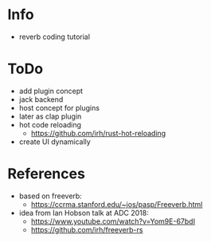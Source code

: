 # Info
- reverb coding  tutorial

# ToDo
- add plugin concept
- jack backend
- host concept for plugins
- later as clap plugin
- hot code reloading
  - https://github.com/irh/rust-hot-reloading
- create UI dynamically

# References
- based on freeverb:
  - https://ccrma.stanford.edu/~jos/pasp/Freeverb.html
- idea from Ian Hobson talk at ADC 2018:
  - https://www.youtube.com/watch?v=Yom9E-67bdI
  - https://github.com/irh/freeverb-rs
